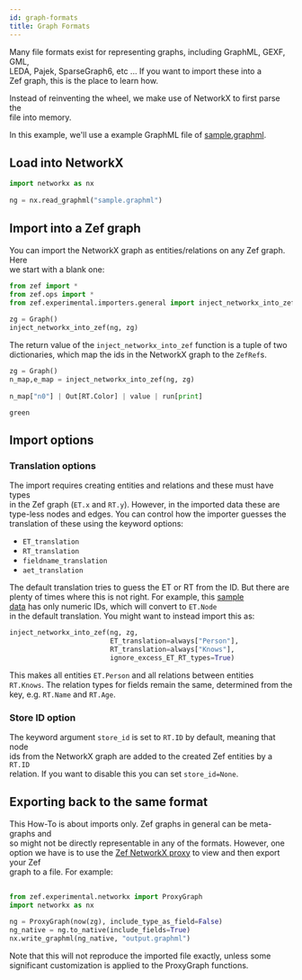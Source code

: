 ```yaml
---
id: graph-formats
title: Graph Formats
---
```


  
  
Many file formats exist for representing graphs, including GraphML, GEXF, GML,  
LEDA, Pajek, SparseGraph6, etc ... If you want to import these into a  
Zef graph, this is the place to learn how.  
  
Instead of reinventing the wheel, we make use of NetworkX to first parse the  
file into memory.  
  
In this example, we'll use a example GraphML file of [sample.graphml](sample.graphml).  
  
## Load into NetworkX  
  
```py  
import networkx as nx  
  
ng = nx.read_graphml("sample.graphml")  
```  
  
## Import into a Zef graph  
  
You can import the NetworkX graph as entities/relations on any Zef graph. Here  
we start with a blank one:  
  
```py  
from zef import *  
from zef.ops import *  
from zef.experimental.importers.general import inject_networkx_into_zef  
  
zg = Graph()  
inject_networkx_into_zef(ng, zg)  
```  
  
The return value of the `inject_networkx_into_zef` function is a tuple of two  
dictionaries, which map the ids in the NetworkX graph to the `ZefRef`s.  
  
```py  
zg = Graph()  
n_map,e_map = inject_networkx_into_zef(ng, zg)  
  
n_map["n0"] | Out[RT.Color] | value | run[print]  
```  
  
```  
green  
```  
  
## Import options  
  
### Translation options  
  
The import requires creating entities and relations and these must have types  
in the Zef graph (`ET.x` and `RT.y`). However, in the imported data these are  
type-less nodes and edges. You can control how the importer guesses the  
translation of these using the keyword options:  
  
- `ET_translation`  
- `RT_translation`  
- `fieldname_translation`  
- `aet_translation`  
  
The default translation tries to guess the ET or RT from the ID. But there are  
plenty of times where this is not right. For example, this [sample  
data](id-sample.graphml) has only numeric IDs, which will convert to `ET.Node`  
in the default translation. You might want to instead import this as:  
  
```py  
inject_networkx_into_zef(ng, zg,  
                         ET_translation=always["Person"],  
                         RT_translation=always["Knows"],  
                         ignore_excess_ET_RT_types=True)  
```  
  
This makes all entities `ET.Person` and all relations between entities  
`RT.Knows`. The relation types for fields remain the same, determined from the  
key, e.g. `RT.Name` and `RT.Age`.  
  
### Store ID option  
  
The keyword argument `store_id` is set to `RT.ID` by default, meaning that node  
ids from the NetworkX graph are added to the created Zef entities by a `RT.ID`  
relation. If you want to disable this you can set `store_id=None`.  
  
## Exporting back to the same format  
  
This How-To is about imports only. Zef graphs in general can be meta-graphs and  
so might not be directly representable in any of the formats. However, one  
option we have is to use the [Zef NetworkX proxy](use-zef-networkx) to view and then export your Zef  
graph to a file. For example:  
  
```py  
  
from zef.experimental.networkx import ProxyGraph  
import networkx as nx  
  
ng = ProxyGraph(now(zg), include_type_as_field=False)  
ng_native = ng.to_native(include_fields=True)  
nx.write_graphml(ng_native, "output.graphml")  
```  
  
Note that this will not reproduce the imported file exactly, unless some  
significant customization is applied to the ProxyGraph functions.  
